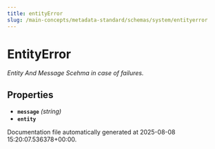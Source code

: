 ```yaml
---
title: entityError
slug: /main-concepts/metadata-standard/schemas/system/entityerror
---
```


# EntityError

*Entity And Message Scehma in case of failures.*

## Properties

- **`message`** *(string)*
- **`entity`**


Documentation file automatically generated at 2025-08-08 15:20:07.536378+00:00.
